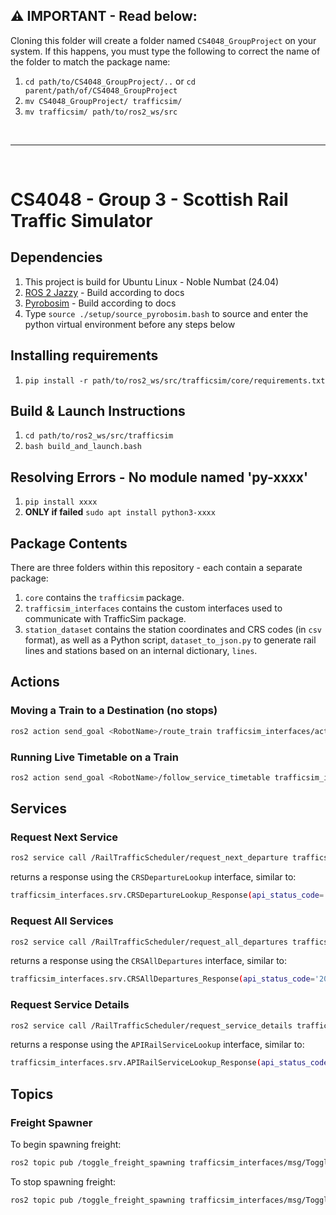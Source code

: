 ## :warning: IMPORTANT - Read below:

Cloning this folder will create a folder named `CS4048_GroupProject` on your system. If this happens, you must type the following to correct the name of the folder to match the package name:

1. `cd path/to/CS4048_GroupProject/..` or `cd parent/path/of/CS4048_GroupProject`
2. `mv CS4048_GroupProject/ trafficsim/`
3. `mv trafficsim/ path/to/ros2_ws/src`

&nbsp;

---

&nbsp;

# CS4048 - Group 3 - Scottish Rail Traffic Simulator

## Dependencies

1. This project is build for Ubuntu Linux - Noble Numbat (24.04)
2. [ROS 2 Jazzy](https://docs.ros.org/en/jazzy/Installation/Ubuntu-Install-Debs.html) - Build according to docs
3. [Pyrobosim](https://pyrobosim.readthedocs.io/en/latest/setup.html#local-setup) - Build according to docs
4. Type `source ./setup/source_pyrobosim.bash` to source and enter the python virtual environment before any steps below

## Installing requirements

1. `pip install -r path/to/ros2_ws/src/trafficsim/core/requirements.txt`

## Build & Launch Instructions

1. `cd path/to/ros2_ws/src/trafficsim`
2. `bash build_and_launch.bash`

## Resolving Errors - No module named 'py-xxxx'

1. `pip install xxxx`
2. **ONLY if failed** `sudo apt install python3-xxxx`

## Package Contents

There are three folders within this repository - each contain a separate package:

1. `core` contains the `trafficsim` package.
2. `trafficsim_interfaces` contains the custom interfaces used to communicate with TrafficSim package.
3. `station_dataset` contains the station coordinates and CRS codes (in `csv` format), as well as a Python script, `dataset_to_json.py` to generate rail lines and stations based on an internal dictionary, `lines`.

## Actions

### Moving a Train to a Destination (no stops)
```bash
ros2 action send_goal <RobotName>/route_train trafficsim_interfaces/action/RouteTrain "{destination: 'Station_Name'}"
```

### Running Live Timetable on a Train
```bash
ros2 action send_goal <RobotName>/follow_service_timetable trafficsim_interfaces/action/ServiceRoute
```

## Services

### Request Next Service
```bash
ros2 service call /RailTrafficScheduler/request_next_departure trafficsim_interfaces/srv/CRSDepartureLookup "{origin: 'Station_Name', lookup_only: True}"
```
returns a response using the `CRSDepartureLookup` interface, similar to:
```bash
trafficsim_interfaces.srv.CRSDepartureLookup_Response(api_status_code='200', service_uid='P78998', destination='Glasgow Queen Street', origin_start_time='0530', destination_arrival_time='0831', headcode='1T10', atoc_name='ScotRail')
```

### Request All Services
```bash
ros2 service call /RailTrafficScheduler/request_all_departures trafficsim_interfaces/srv/CRSAllDepartures "{origin: 'Station_Name', year: 'yyyy', month: 'mm', date: 'dd'}"
```
returns a response using the `CRSAllDepartures` interface, similar to:
```bash
trafficsim_interfaces.srv.CRSAllDepartures_Response(api_status_code='200', service_uid_list=['P78998', 'P78058', 'P78281', 'P79383', 'P79001', 'P79005', 'C46737', 'C48579', 'P78287', ..., 'P79411'])
```

### Request Service Details
```bash
ros2 service call /RailTrafficScheduler/request_service_details trafficsim_interfaces/APIRailServiceLookup "{service_uid: 'P78077', year: '2024', month: '12', date: '06'}"
```
returns a response using the `APIRailServiceLookup` interface, similar to:
```bash
trafficsim_interfaces.srv.APIRailServiceLookup_Response(api_status_code='200', origin='Aberdeen', destination='Edinburgh', stops=['Stonehaven', 'Laurencekirk', 'Montrose', 'Arbroath', 'Carnoustie', 'Dundee', 'Leuchars', 'Haymarket', 'Edinburgh'])
```


## Topics

### Freight Spawner

To begin spawning freight:

```bash
ros2 topic pub /toggle_freight_spawning trafficsim_interfaces/msg/ToggleFreightSpawning '{enabled: true}'
```

To stop spawning freight:

```bash
ros2 topic pub /toggle_freight_spawning trafficsim_interfaces/msg/ToggleFreightSpawning '{enabled: false}'
```